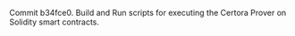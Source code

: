 Commit b34fce0.                    Build and Run scripts for executing the Certora Prover on Solidity smart contracts.